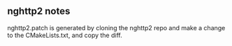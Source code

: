 ## nghttp2 notes

nghttp2.patch is generated by cloning the nghttp2 repo and make a change to the CMakeLists.txt, and
copy the diff.
